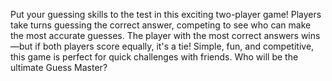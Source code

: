 Put your guessing skills to the test in this exciting two-player game! Players take turns guessing the correct answer, competing to see who can make the most accurate guesses. The player with the most correct answers wins—but if both players score equally, it's a tie! Simple, fun, and competitive, this game is perfect for quick challenges with friends. Who will be the ultimate Guess Master?
